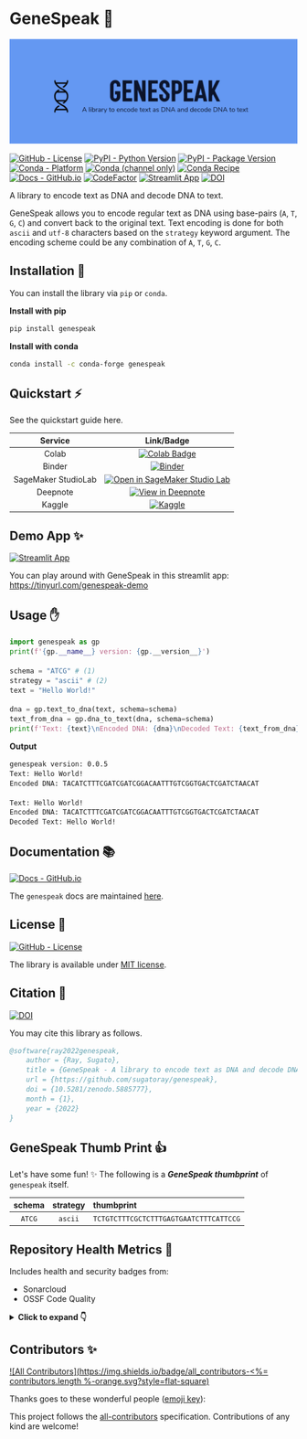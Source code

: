 # GeneSpeak 🧬

![genespeak-banner][#repo-banner]

[#repo-banner]: docs/assets/images/genespeak_banner_01.png

<!--- BADGES: START --->
[![GitHub - License](https://img.shields.io/github/license/sugatoray/genespeak?logo=github&style=flat&color=green)][#github-license]
[![PyPI - Python Version](https://img.shields.io/pypi/pyversions/genespeak?logo=pypi&style=flat&color=blue)][#pypi-package]
[![PyPI - Package Version](https://img.shields.io/pypi/v/genespeak?logo=pypi&style=flat&color=orange)][#pypi-package]
[![Conda - Platform](https://img.shields.io/conda/pn/conda-forge/genespeak?logo=anaconda&style=flat)][#conda-forge-package]
[![Conda (channel only)](https://img.shields.io/conda/vn/conda-forge/genespeak?logo=anaconda&style=flat&color=orange)][#conda-forge-package]
[![Conda Recipe](https://img.shields.io/static/v1?logo=conda-forge&style=flat&color=green&label=recipe&message=genespeak)][#conda-forge-feedstock]
[![Docs - GitHub.io](https://img.shields.io/static/v1?logo=github&style=flat&color=pink&label=docs&message=genespeak)][#docs-package]
[![CodeFactor](https://www.codefactor.io/repository/github/sugatoray/genespeak/badge)][#codefactor-package]
[![Streamlit App](https://static.streamlit.io/badges/streamlit_badge_black_white.svg)][#demo-streamlit-app]
[![DOI](https://zenodo.org/badge/442934986.svg)][#doi-zenodo]

[#github-license]: https://github.com/sugatoray/genespeak/blob/master/LICENSE
[#pypi-package]: https://pypi.org/project/genespeak/
[#conda-forge-package]: https://anaconda.org/conda-forge/genespeak
[#conda-forge-feedstock]: https://github.com/conda-forge/genespeak-feedstock
[#docs-package]: https://sugatoray.github.io/genespeak/
[#codefactor-package]: https://www.codefactor.io/repository/github/sugatoray/genespeak
[#demo-streamlit-app]: https://share.streamlit.io/sugatoray/genespeak/master/apps/demo/streamlit_app/app.py
[#doi-zenodo]: https://zenodo.org/badge/latestdoi/442934986
[#gh-sonarcloud-repo]: https://sonarcloud.io/summary/new_code?id=sugatoray_genespeak
[#gh-ossf-codeql-repo]: https://github.com/sugatoray/genespeak/actions/workflows/scorecards-analysis.yml
<!--- BADGES: END --->

A library to encode text as DNA and decode DNA to text.

GeneSpeak allows you to encode regular text as DNA using
base-pairs (`A`, `T`, `G`, `C`) and convert back to the
original text. Text encoding is done for both `ascii` and
`utf-8` characters based on the `strategy` keyword argument.
The encoding scheme could be any combination of `A`, `T`, `G`, `C`.

## Installation 📜

You can install the library via `pip` or `conda`.

**Install with pip**

```sh
pip install genespeak
```

**Install with conda**

```sh
conda install -c conda-forge genespeak
```

## Quickstart ⚡

See the quickstart guide here.

| Service | Link/Badge |
|:---:|:---:|
| Colab | [![Colab Badge](https://colab.research.google.com/assets/colab-badge.svg)][gh-colab-quickstart] |
| Binder | [![Binder](https://mybinder.org/badge_logo.svg)][gh-binder-quickstart] |
| SageMaker StudioLab | [![Open in SageMaker Studio Lab](https://studiolab.sagemaker.aws/studiolab.svg)][gh-sagemaker-studiolab-quickstart] |
| Deepnote | [![View in Deepnote](https://deepnote.com/static/buttons/view-in-deepnote-small.svg)][#gh-deepnote-quickstart] |
| Kaggle | [![Kaggle](https://kaggle.com/static/images/open-in-kaggle.svg)][#gh-kaggle-quickstart] |

[gh-colab-quickstart]: https://colab.research.google.com/github/sugatoray/genespeak/blob/master/notebooks/quickstart_genespeak.ipynb

[gh-binder-quickstart]: https://mybinder.org/v2/gh/sugatoray/genespeak/master?labpath=notebooks%2Fquickstart_genespeak.ipynb

[gh-sagemaker-studiolab-quickstart]: https://studiolab.sagemaker.aws/import/github/sugatoray/genespeak/blob/master/notebooks/quickstart_genespeak.ipynb

[#gh-deepnote-quickstart]: https://deepnote.com/viewer/github/sugatoray/genespeak/blob/master/notebooks/quickstart_genespeak.ipynb

[#gh-kaggle-quickstart]: https://kaggle.com/kernels/welcome?src=https://github.com/sugatoray/genespeak/blob/master/notebooks/quickstart_genespeak.ipynb

## Demo App ✨

[![Streamlit App](https://static.streamlit.io/badges/streamlit_badge_black_white.svg)][#demo-streamlit-app]

You can play around with GeneSpeak in this streamlit app: https://tinyurl.com/genespeak-demo

## Usage ✋

```python
import genespeak as gp
print(f'{gp.__name__} version: {gp.__version__}')

schema = "ATCG" # (1)
strategy = "ascii" # (2)
text = "Hello World!"

dna = gp.text_to_dna(text, schema=schema)
text_from_dna = gp.dna_to_text(dna, schema=schema)
print(f'Text: {text}\nEncoded DNA: {dna}\nDecoded Text: {text_from_dna}\nSuccess: {text == text_from_dna}')
```

**Output**

```sh
genespeak version: 0.0.5
Text: Hello World!
Encoded DNA: TACATCTTTCGATCGATCGGACAATTTGTCGGTGACTCGATCTAACAT

Text: Hello World!
Encoded DNA: TACATCTTTCGATCGATCGGACAATTTGTCGGTGACTCGATCTAACAT
Decoded Text: Hello World!
```

## Documentation 📚

[![Docs - GitHub.io](https://img.shields.io/static/v1?logo=github&style=flat&color=pink&label=docs&message=genespeak)][#docs-package]

The `genespeak` docs are maintained [here][#docs-package].

## License 📑

[![GitHub - License](https://img.shields.io/github/license/sugatoray/genespeak?logo=github&style=flat&color=green)][#github-license]

The library is available under [MIT license][#github-license].

## Citation 🔖

[![DOI](https://zenodo.org/badge/442934986.svg)][#doi-zenodo]

You may cite this library as follows.

```bibtex
@software{ray2022genespeak,
    author = {Ray, Sugato},
    title = {GeneSpeak - A library to encode text as DNA and decode DNA to text},
    url = {https://github.com/sugatoray/genespeak},
    doi = {10.5281/zenodo.5885777},
    month = {1},
    year = {2022}
}
```

## GeneSpeak Thumb Print 👍

Let's have some fun! ✨ The following is a ***GeneSpeak thumbprint*** of `genespeak` itself.

| **schema** | **strategy** | **thumbprint** |
|:---:|:---:|:---|
| `ATCG` | `ascii` | `TCTGTCTTTCGCTCTTTGAGTGAATCTTTCATTCCG` |


## Repository Health Metrics 💟

Includes health and security badges from:

- Sonarcloud
- OSSF Code Quality

<details>
<summary><strong>Click to expand 👇</strong></summary>
<p>

[![Quality Gate Status](https://sonarcloud.io/api/project_badges/measure?project=sugatoray_genespeak&metric=alert_status)][#gh-sonarcloud-repo]
[![Security Rating](https://sonarcloud.io/api/project_badges/measure?project=sugatoray_genespeak&metric=security_rating)][#gh-sonarcloud-repo]
[![Maintainability Rating](https://sonarcloud.io/api/project_badges/measure?project=sugatoray_genespeak&metric=sqale_rating)][#gh-sonarcloud-repo]
[![Lines of Code](https://sonarcloud.io/api/project_badges/measure?project=sugatoray_genespeak&metric=ncloc)][#gh-sonarcloud-repo]
[![Technical Debt](https://sonarcloud.io/api/project_badges/measure?project=sugatoray_genespeak&metric=sqale_index)][#gh-sonarcloud-repo]
[![Vulnerabilities](https://sonarcloud.io/api/project_badges/measure?project=sugatoray_genespeak&metric=vulnerabilities)][#gh-sonarcloud-repo]
[![OSSF CodeQL](https://github.com/sugatoray/genespeak/actions/workflows/scorecards-analysis.yml/badge.svg)][#gh-ossf-codeql-repo]

</p>
</details>
    
## Contributors ✨

<!-- ALL-CONTRIBUTORS-BADGE:START - Do not remove or modify this section -->
[![All Contributors](https://img.shields.io/badge/all_contributors-<%= contributors.length %-orange.svg?style=flat-square)](#contributors)
<!-- ALL-CONTRIBUTORS-BADGE:END --> 

Thanks goes to these wonderful people ([emoji key](https://allcontributors.org/docs/en/emoji-key)):

<!-- ALL-CONTRIBUTORS-LIST:START - Do not remove or modify this section -->
<!-- prettier-ignore-start -->
<!-- markdownlint-disable -->

<!-- markdownlint-restore -->
<!-- prettier-ignore-end -->
<!-- ALL-CONTRIBUTORS-LIST:END -->

This project follows the [all-contributors](https://github.com/all-contributors/all-contributors) specification. Contributions of any kind are welcome!

